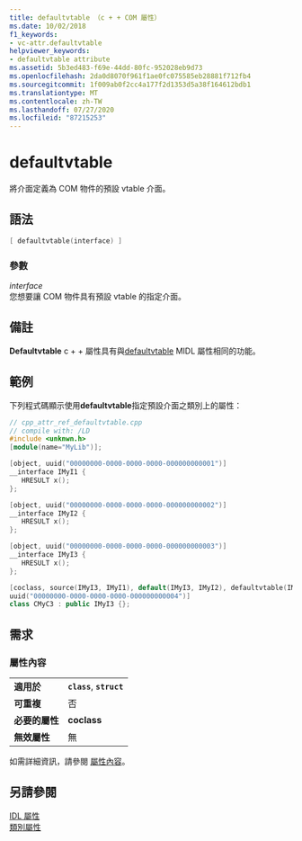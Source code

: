 ```yaml
---
title: defaultvtable （c + + COM 屬性）
ms.date: 10/02/2018
f1_keywords:
- vc-attr.defaultvtable
helpviewer_keywords:
- defaultvtable attribute
ms.assetid: 5b3ed483-f69e-44dd-80fc-952028eb9d73
ms.openlocfilehash: 2da0d8070f961f1ae0fc075585eb28881f712fb4
ms.sourcegitcommit: 1f009ab0f2cc4a177f2d1353d5a38f164612bdb1
ms.translationtype: MT
ms.contentlocale: zh-TW
ms.lasthandoff: 07/27/2020
ms.locfileid: "87215253"
---
```

# <a name="defaultvtable"></a>defaultvtable

將介面定義為 COM 物件的預設 vtable 介面。

## <a name="syntax"></a>語法

```cpp
[ defaultvtable(interface) ]
```

### <a name="parameters"></a>參數

*interface*<br/>
您想要讓 COM 物件具有預設 vtable 的指定介面。

## <a name="remarks"></a>備註

**Defaultvtable** c + + 屬性具有與[defaultvtable](/windows/win32/Midl/defaultvtable) MIDL 屬性相同的功能。

## <a name="example"></a>範例

下列程式碼顯示使用**defaultvtable**指定預設介面之類別上的屬性：

```cpp
// cpp_attr_ref_defaultvtable.cpp
// compile with: /LD
#include <unknwn.h>
[module(name="MyLib")];

[object, uuid("00000000-0000-0000-0000-000000000001")]
__interface IMyI1 {
   HRESULT x();
};

[object, uuid("00000000-0000-0000-0000-000000000002")]
__interface IMyI2 {
   HRESULT x();
};

[object, uuid("00000000-0000-0000-0000-000000000003")]
__interface IMyI3 {
   HRESULT x();
};

[coclass, source(IMyI3, IMyI1), default(IMyI3, IMyI2), defaultvtable(IMyI1),
uuid("00000000-0000-0000-0000-000000000004")]
class CMyC3 : public IMyI3 {};
```

## <a name="requirements"></a>需求

### <a name="attribute-context"></a>屬性內容

|||
|-|-|
|**適用於**|**`class`**, **`struct`**|
|**可重複**|否|
|**必要的屬性**|**coclass**|
|**無效屬性**|無|

如需詳細資訊，請參閱 [屬性內容](cpp-attributes-com-net.md#contexts)。

## <a name="see-also"></a>另請參閱

[IDL 屬性](idl-attributes.md)<br/>
[類別屬性](class-attributes.md)
